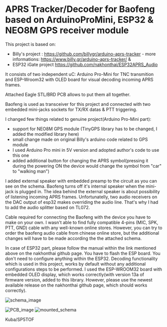 # APRS Tracker/Decoder for Baofeng based on ArduinoProMini, ESP32 & NEO8M GPS receiver module
This project is based on:

- Billy's project : https://github.com/billygr/arduino-aprs-tracker  - more informations: https://www.billy.gr/arduino-aprs-tracker/ &
- ESP32 iGate project https://github.com/nakhonthai/ESP32APRS_Audio

It consists of two independent uC: Arduino Pro-Mini for TNC transmition and ESP-Wroom32 with OLED board for visual decoding incoming APRS frames.

Attached Eagle STL/BRD PCB allows to put them all together.

Baofeng is used as transceiver for this project and connected with two embedded mini-jacks sockets for TX/RX datas & PTT triggering.

I changed few things related to genuine project(Arduino Pro-Mini part):
- support for NEO8M GPS module (TinyGPS library has to be changed, I added the modified library here)
- small change made on original Billy's arduino code related to GPS module
- I used Arduino Pro mini in 5V version and adopted author's code to use this one
- added additional button for changing the APRS symbol(pressing it during the powering ON the device would change the symbol from "car" to "walking man")

I added external speaker with embedded preamp to the circuit as you can see on the schema. Baofeng turns off it's internal speaker when the mini-jack is plugged in. The idea behind the external speaker is about possibility of listening incoming APRS frames. Unfortunatelly, two audio receivers on the DAC output of esp32 makes overriding the audio line. That's why I had to add the audio splitter based on TL072.
  
Cable required for connecting the Baofeng with the device you have to make on your own. I wasn't able to find fully compatible 4-pins (MIC, SPK, PTT, GND) cable with any well-known online stores. However, you can try to order the baofeng audio cable from chinese online store, but the additional changes will have to be made according the the attached schema.

In case of ESP32 part, please follow the manual within the link mentioned above on the nakhonthai github page. 
You have to flash the ESP board. You don't need to configure anything within the ESP32. 
Decoding functionality which is used in this project, works by default without any additional configurations steps to be performed.
I used the ESP-WROOM32 board with embedded OLED display, which works correctly(with version 13a of firmware version, added to this library. However, please use the newest available release on the nakhonthai github page, which should works correctly).

                                                                                                                                                                        
![schema_image](https://github.com/user-attachments/assets/8e901f95-b1e4-4ba8-80e8-92f2afaf1ac3)

![PCB_image](https://github.com/user-attachments/assets/b106d10e-09aa-4f99-9879-f867900a0ea8)
![mounted_schema](https://github.com/user-attachments/assets/3950e0fa-d971-49de-a89d-20bfd5b899d6)

 Kuba/SP5TOF

